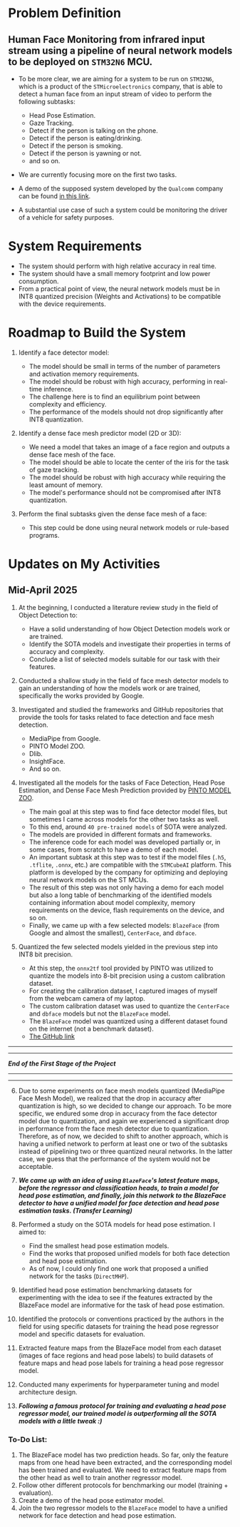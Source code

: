 # Problem Definition 

## Human Face Monitoring from infrared input stream using a pipeline of neural network models to be deployed on `STM32N6` MCU. 

- To be more clear, we are aiming for a system to be run on `STM32N6`, which is a product of the `STMicroelectronics` company, that is able to detect a human face from an input stream of video to perform the following subtasks: 
    - Head Pose Estimation.
    - Gaze Tracking.
    - Detect if the person is talking on the phone.
    - Detect if the person is eating/drinking.
    - Detect if the person is smoking.
    - Detect if the person is yawning or not.
    - and so on.

- We are currently focusing more on the first two tasks.
- A demo of the supposed system developed by the `Qualcomm` company can be found [in this link](https://www.youtube.com/watch?v=-zu_uLDMV90).
- A substantial use case of such a system could be monitoring the driver of a vehicle for safety purposes.

# System Requirements 

- The system should perform with high relative accuracy in real time. 
- The system should have a small memory footprint and low power consumption. 
- From a practical point of view, the neural network models must be in INT8 quantized precision (Weights and Activations) to be compatible with the device requirements. 

# Roadmap to Build the System 

1. Identify a face detector model:

    - The model should be small in terms of the number of parameters and activation memory requirements.
    - The model should be robust with high accuracy, performing in real-time inference. 
    - The challenge here is to find an equilibrium point between complexity and efficiency. 
    - The performance of the models should not drop significantly after INT8 quantization.

2. Identify a dense face mesh predictor model (2D or 3D): 

    - We need a model that takes an image of a face region and outputs a dense face mesh of the face. 
    - The model should be able to locate the center of the iris for the task of gaze tracking. 
    - The model should be robust with high accuracy while requiring the least amount of memory. 
    - The model's performance should not be compromised after INT8 quantization. 

3. Perform the final subtasks given the dense face mesh of a face: 

    - This step could be done using neural network models or rule-based programs. 

# Updates on My Activities 

## Mid-April 2025 

1. At the beginning, I conducted a literature review study in the field of Object Detection to:
    - Have a solid understanding of how Object Detection models work or are trained.
    - Identify the SOTA models and investigate their properties in terms of accuracy and complexity. 
    - Conclude a list of selected models suitable for our task with their features. 

2. Conducted a shallow study in the field of face mesh detector models to gain an understanding of how the models work or are trained, specifically the works provided by Google.

3. Investigated and studied the frameworks and GitHub repositories that provide the tools for tasks related to face detection and face mesh detection. 
    - MediaPipe from Google. 
    - PINTO Model ZOO.
    - Dlib.
    - InsightFace.
    - And so on. 

4. Investigated all the models for the tasks of Face Detection, Head Pose Estimation, and Dense Face Mesh Prediction provided by [PINTO MODEL ZOO](https://github.com/PINTO0309/PINTO_model_zoo).
    - The main goal at this step was to find face detector model files, but sometimes I came across models for the other two tasks as well. 
    - To this end, around `40 pre-trained models` of SOTA were analyzed. 
    - The models are provided in different formats and frameworks. 
    - The inference code for each model was developed partially or, in some cases, from scratch to have a demo of each model.
    - An important subtask at this step was to test if the model files (`.h5`, `.tflite`, `.onnx`, etc.) are compatible with the `STMCubeAI` platform. This platform is developed by the company for optimizing and deploying neural network models on the ST MCUs. 
    - The result of this step was not only having a demo for each model but also a long table of benchmarking of the identified models containing information about model complexity, memory requirements on the device, flash requirements on the device, and so on. 
    - Finally, we came up with a few selected models: `BlazeFace` (from Google and almost the smallest), `CenterFace`, and `dbface`. 

5. Quantized the few selected models yielded in the previous step into INT8 bit precision. 

    - At this step, the `onnx2tf` tool provided by PINTO was utilized to quantize the models into 8-bit precision using a custom calibration dataset. 
    - For creating the calibration dataset, I captured images of myself from the webcam camera of my laptop.
    - The custom calibration dataset was used to quantize the `CenterFace` and `dbface` models but not the `BlazeFace` model.
    - The `BlazeFace` model was quantized using a different dataset found on the internet (not a benchmark dataset).
    - [The GitHub link](https://github.com/Maaz77/face-detector-quantization)
----
---
***End of the First Stage of the Project***

----
----

6. Due to some experiments on face mesh models quantized (MediaPipe Face Mesh Model), we realized that the drop in accuracy after quantization is high, so we decided to change our approach. To be more specific, we endured some drop in accuracy from the face detector model due to quantization, and again we experienced a significant drop in performance from the face mesh detector due to quantization. Therefore, as of now, we decided to shift to another approach, which is having a unified network to perform at least one or two of the subtasks instead of pipelining two or three quantized neural networks. In the latter case, we guess that the performance of the system would not be acceptable. 

7. ***We came up with an idea of using `BlazeFace`'s latest feature maps, before the regressor and classification heads, to train a model for head pose estimation, and finally, join this network to the BlazeFace detector to have a unified model for face detection and head pose estimation tasks. (Transfer Learning)***

8. Performed a study on the SOTA models for head pose estimation. I aimed to:
    - Find the smallest head pose estimation models.
    - Find the works that proposed unified models for both face detection and head pose estimation.
    - As of now, I could only find one work that proposed a unified network for the tasks (`DirectMHP`).

9. Identified head pose estimation benchmarking datasets for experimenting with the idea to see if the features extracted by the BlazeFace model are informative for the task of head pose estimation. 

11. Identified the protocols or conventions practiced by the authors in the field for using specific datasets for training the head pose regressor model and specific datasets for evaluation. 

12. Extracted feature maps from the BlazeFace model from each dataset (images of face regions and head pose labels) to build datasets of feature maps and head pose labels for training a head pose regressor model.

13. Conducted many experiments for hyperparameter tuning and model architecture design. 

14. ***Following a famous protocol for training and evaluating a head pose regressor model, our trained model is outperforming all the SOTA models with a little tweak :)***

### To-Do List: 

1. The BlazeFace model has two prediction heads. So far, only the feature maps from one head have been extracted, and the corresponding model has been trained and evaluated. We need to extract feature maps from the other head as well to train another regressor model. 
2. Follow other different protocols for benchmarking our model (training + evaluation).
3. Create a demo of the head pose estimator model.
4. Join the two regressor models to the `BlazeFace` model to have a unified network for face detection and head pose estimation. 
